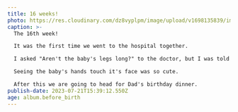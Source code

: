 ```yaml
---
title: 16 weeks!
photo: https://res.cloudinary.com/dz8vyplpm/image/upload/v1698135839/img_7207_hsvyx9.jpg
caption: >-
  The 16th week!

  It was the first time we went to the hospital together.

  I asked "Aren't the baby's legs long?" to the doctor, but I was told "Looks normal to me". Haha

  Seeing the baby's hands touch it's face was so cute.

  After this we are going to head for Dad's birthday dinner.
publish-date: 2023-07-21T15:39:12.550Z
age: album.before_birth
---
```

